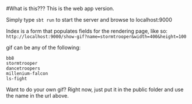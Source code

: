 #What is this???
This is the web app version.

Simply type `sbt run` to start the server and browse to localhost:9000

Index is a form that populates fields for the rendering page, like so:
`http://localhost:9000/show-gif?name=stormtrooper&width=400&height=100`

gif can be any of the following:

    bb8
    stormtrooper
    dancetroopers
    millenium-falcon
    ls-fight

Want to do your own gif?  Right now, just put it in the public folder and use the name in the url above.
